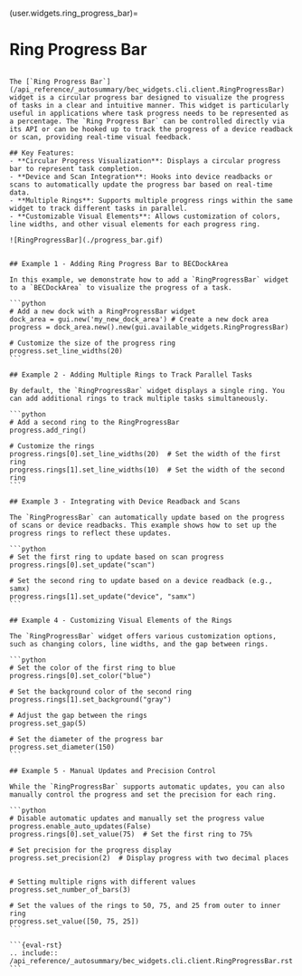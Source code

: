 (user.widgets.ring_progress_bar)=

# Ring Progress Bar

````{tab} Overview

The [`Ring Progress Bar`](/api_reference/_autosummary/bec_widgets.cli.client.RingProgressBar) widget is a circular progress bar designed to visualize the progress of tasks in a clear and intuitive manner. This widget is particularly useful in applications where task progress needs to be represented as a percentage. The `Ring Progress Bar` can be controlled directly via its API or can be hooked up to track the progress of a device readback or scan, providing real-time visual feedback.

## Key Features:
- **Circular Progress Visualization**: Displays a circular progress bar to represent task completion.
- **Device and Scan Integration**: Hooks into device readbacks or scans to automatically update the progress bar based on real-time data.
- **Multiple Rings**: Supports multiple progress rings within the same widget to track different tasks in parallel.
- **Customizable Visual Elements**: Allows customization of colors, line widths, and other visual elements for each progress ring.

![RingProgressBar](./progress_bar.gif)

````

````{tab} Example

## Example 1 - Adding Ring Progress Bar to BECDockArea

In this example, we demonstrate how to add a `RingProgressBar` widget to a `BECDockArea` to visualize the progress of a task.

```python
# Add a new dock with a RingProgressBar widget
dock_area = gui.new('my_new_dock_area') # Create a new dock area
progress = dock_area.new().new(gui.available_widgets.RingProgressBar)

# Customize the size of the progress ring
progress.set_line_widths(20)
```

## Example 2 - Adding Multiple Rings to Track Parallel Tasks

By default, the `RingProgressBar` widget displays a single ring. You can add additional rings to track multiple tasks simultaneously.

```python
# Add a second ring to the RingProgressBar
progress.add_ring()

# Customize the rings
progress.rings[0].set_line_widths(20)  # Set the width of the first ring
progress.rings[1].set_line_widths(10)  # Set the width of the second ring
```

## Example 3 - Integrating with Device Readback and Scans

The `RingProgressBar` can automatically update based on the progress of scans or device readbacks. This example shows how to set up the progress rings to reflect these updates.

```python
# Set the first ring to update based on scan progress
progress.rings[0].set_update("scan")

# Set the second ring to update based on a device readback (e.g., samx)
progress.rings[1].set_update("device", "samx")
```

## Example 4 - Customizing Visual Elements of the Rings

The `RingProgressBar` widget offers various customization options, such as changing colors, line widths, and the gap between rings.

```python
# Set the color of the first ring to blue
progress.rings[0].set_color("blue")

# Set the background color of the second ring
progress.rings[1].set_background("gray")

# Adjust the gap between the rings
progress.set_gap(5)

# Set the diameter of the progress bar
progress.set_diameter(150)
```

## Example 5 - Manual Updates and Precision Control

While the `RingProgressBar` supports automatic updates, you can also manually control the progress and set the precision for each ring.

```python
# Disable automatic updates and manually set the progress value
progress.enable_auto_updates(False)
progress.rings[0].set_value(75)  # Set the first ring to 75%

# Set precision for the progress display
progress.set_precision(2)  # Display progress with two decimal places


# Setting multiple rigns with different values
progress.set_number_of_bars(3)

# Set the values of the rings to 50, 75, and 25 from outer to inner ring
progress.set_value([50, 75, 25])
```

````

````{tab} API
```{eval-rst} 
.. include:: /api_reference/_autosummary/bec_widgets.cli.client.RingProgressBar.rst
```
````

